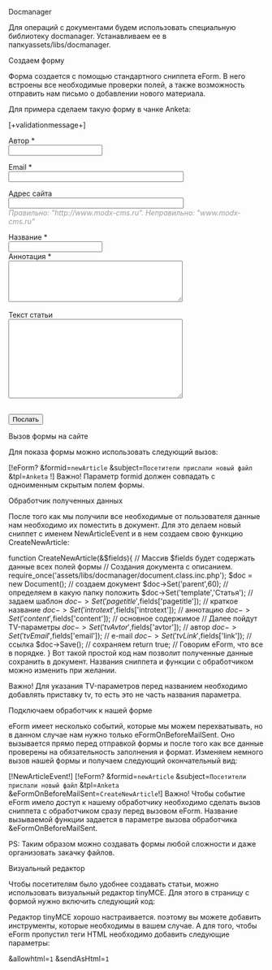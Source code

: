 Docmanager

Для операций с документами будем использовать специальную библиотеку docmanager. Устанавливаем ее в папкуassets/libs/docmanager.

Создаем форму

Форма создается с помощью стандартного сниппета eForm. В него встроены все необходимые проверки полей, а также возможность отправить нам письмо о добавлении нового материала.

Для примера сделаем такую форму в чанке Anketa:

<p class="error">[+validationmessage+]</p>
 <form action="[~[*id*]~]" method="post" enctype="multipart/form-data">
     <input type="hidden" name="formid" value="newArticle" />
     <p><label>Автор *</label><br>
     <input class="field" type="text" name="avtor" maxlength="60" eform="Имя автора:string:1:Имя автора нужно обязательно!" /></p>      <p><label>Email *</label><br>
     <input class="field" type="text" name="email" size="40" maxlength="40" eform="Адрес почты:email:0" /></p>      <p><label>Адрес сайта</label><br>
     <input class="field" type="text" name="link" size="40" maxlength="40" eform="Адрес сайта:string:0" /><br>
     <em style="color: #999">Правильно: "http://www.modx-cms.ru". Неправильно: "www.modx-cms.ru"</em></p>      Название *<br>
     <input name="pagetitle" type="text" eform="Краткое название:string:0:Название обязательно!" /><br>      Аннотация *<br>
     <textarea name="introtext" cols="40" rows="5" eform="Краткое описание:string:0:Краткое описание обязательно!"></textarea><br><br>      Текст статьи<br>
     <textarea name="content" cols="40" rows="10" eform="Расширенное описание:string:0"></textarea><br><br>
     <p><input type="submit" name="frmGo" value="Послать" /></p>
 </form>
Вызов формы на сайте

Для показа формы можно использовать следующий вызов:

[!eForm? &formid=`newArticle` &subject=`Посетители прислали новый файл` &tpl=`Anketa` !]
Важно! Параметр formid должен совпадать с одноименным скрытым полем формы.

Обработчик полученных данных

После того как мы получили все необходимые от пользователя данные нам необходимо их поместить в документ. Для это делаем новый сниппет с именем NewArticleEvent и в нем создаем свою функцию CreateNewArticle:

function CreateNewArticle(&$fields){
     // Массив $fields будет содержать данные всех полей формы
     // Создания документа с описанием.
     require_once('assets/libs/docmanager/document.class.inc.php');
     $doc = new Document(); // создаем документ
     $doc->Set('parent',60); // определяем в какую папку положить
     $doc->Set('template','Статья'); // задаем шаблон
     $doc->Set('pagetitle',$fields['pagetitle']); // краткое название
     $doc->Set('introtext',$fields['introtext']); // аннотацию
     $doc->Set('content',$fields['content']); // основное содержимое
     // Далее пойдут TV-параметры
     $doc->Set('tvAvtor',$fields['avtor']); // автор
     $doc->Set('tvEmail',$fields['email']); // e-mail
     $doc->Set('tvLink',$fields['link']); // ссылка
     $doc->Save(); // сохраняем
     return true; // Говорим eForm, что все в порядке. }
Вот такой простой код нам позволит полученные данные сохранить в документ. Названия сниппета и функции с обработчиком можно изменить при желании.

Важно! Для указания TV-параметров перед названием необходимо добавлять приставку tv, то есть  это не часть названия параметра.

Подключаем обработчик к нашей форме

eForm имеет несколько событий, которые мы можем перехватывать, но в данном случае нам нужно только eFormOnBeforeMailSent. Оно вызывается прямо перед отправкой формы и после того как все данные проверены на обязательность заполнения и формат. Изменяем немного вызов нашей формы и получаем следующий окончательный вид:

[!NewArticleEvent!]
 [!eForm? &formid=`newArticle` &subject=`Посетители прислали новый файл` &tpl=`Anketa` &eFormOnBeforeMailSent=`CreateNewArticle`!]
Важно! Чтобы событие eForm имело доступ к нашему обработчику необходимо сделать вызов сниппета с обработчиком сразу перед вызовом eForm. Название вызываемой функции задается в параметре вызова обработчика &eFormOnBeforeMailSent.

PS: Таким образом можно создавать формы любой сложности и даже организовать закачку файлов.

Визуальный редактор

Чтобы посетителям было удобнее создавать статьи, можно использовать визуальный редактор tinyMCE.  Для этого в страницу с формой нужно включить следующий код:

<script language="javascript" type="text/javascript" src="assets/plugins/tinymce212/jscripts/tiny_mce/tiny_mce.js"></script>
 <script language="javascript" type="text/javascript">
 tinyMCE.init({
 // Общие настройки
 language : 'ru',
 mode : "textareas",
 theme : "advanced",
 plugins : "emotions,preview,searchreplace,contextmenu,paste,fullscreen,visualchars",
 // Настройки темы
 theme_advanced_buttons1 : "code,|,undo,redo,|,bold,italic,underline,strikethrough,|,removeformat,cut,copy,paste,|,bullist,numlist,|,link,unlink,|,image,|,sub,sup,|,charmap,formatselect",
 theme_advanced_buttons2 : "",
 theme_advanced_toolbar_location : "top",
 theme_advanced_toolbar_align : "left",
 theme_advanced_statusbar_location : "bottom",
 theme_advanced_resizing : true,
 // Подключение нужного CSS стиля
 content_css : "assest/templates/me_template/style.css"
 });
 </script>
Редактор tinyMCE хорошо настраивается. поэтому вы можете добавить инструменты, которые необходимы в вашем случае.  А для того, чтобы eForm пропустил теги HTML необходимо добавить следующие параметры:

&allowhtml=`1` &sendAsHtml=`1`